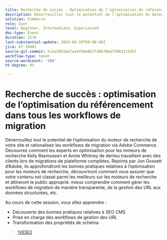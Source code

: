 ```yaml
---
title: Recherche de succès - Optimisation de l’optimisation du référencement dans tous les workflows de migration
description: Déverrouillez tout le potentiel de l’optimisation du moteur de recherche de votre site et rationalisez les workflows de migration via Adobe Commerce. Découvrez comment les experts en optimisation pour les moteurs de recherche Kelly Rasmussen et Annie Whitney de dentsu travaillent avec des clients lors de migrations de plateforme complètes. Rejoints par Jon Gossett d’Adobe, ils approfondiront les bonnes pratiques relatives à l’optimisation pour les moteurs de recherche, découvriront comment vous assurer que votre contenu est classé parmi les meilleurs sur les moteurs de recherche et attireront le public approprié. Comprendre mieux comment gérer les workflows de migration en toute transparence, de la gestion des URL aux données structurées, etc. Cette session vous apprendra - Découvrir les bonnes pratiques de CMS SEO Support des workflows de gestion des URL Transformer les propriétés de schéma
solution: Commerce
role: User
level: Beginner, Intermediate, Experienced
doc-type: Event
duration: 2176
last-substantial-update: 2024-08-29T00:00:00Z
jira: KT-16081
source-git-commit: 5cba50018e7aa4fb0e867fd0070bd7f003215d5f
workflow-type: tm+mt
source-wordcount: '209'
ht-degree: 0%

---
```



# Recherche de succès : optimisation de l’optimisation du référencement dans tous les workflows de migration

Déverrouillez tout le potentiel de l’optimisation du moteur de recherche de votre site et rationalisez les workflows de migration via Adobe Commerce. Découvrez comment les experts en optimisation pour les moteurs de recherche Kelly Rasmussen et Annie Whitney de dentsu travaillent avec des clients lors de migrations de plateforme complètes. Rejoints par Jon Gossett d’Adobe, ils approfondiront les bonnes pratiques relatives à l’optimisation pour les moteurs de recherche, découvriront comment vous assurer que votre contenu est classé parmi les meilleurs sur les moteurs de recherche et attireront le public approprié. mieux comprendre comment gérer les workflows de migration de manière transparente, de la gestion des URL aux données structurées, etc.

Au cours de cette session, vous allez apprendre :

* Découverte des bonnes pratiques relatives à SEO CMS
* Prise en charge des workflows de gestion des URL
* Transformation des propriétés de schéma

>[!VIDEO](https://video.tv.adobe.com/v/3433145/?learn=on)
